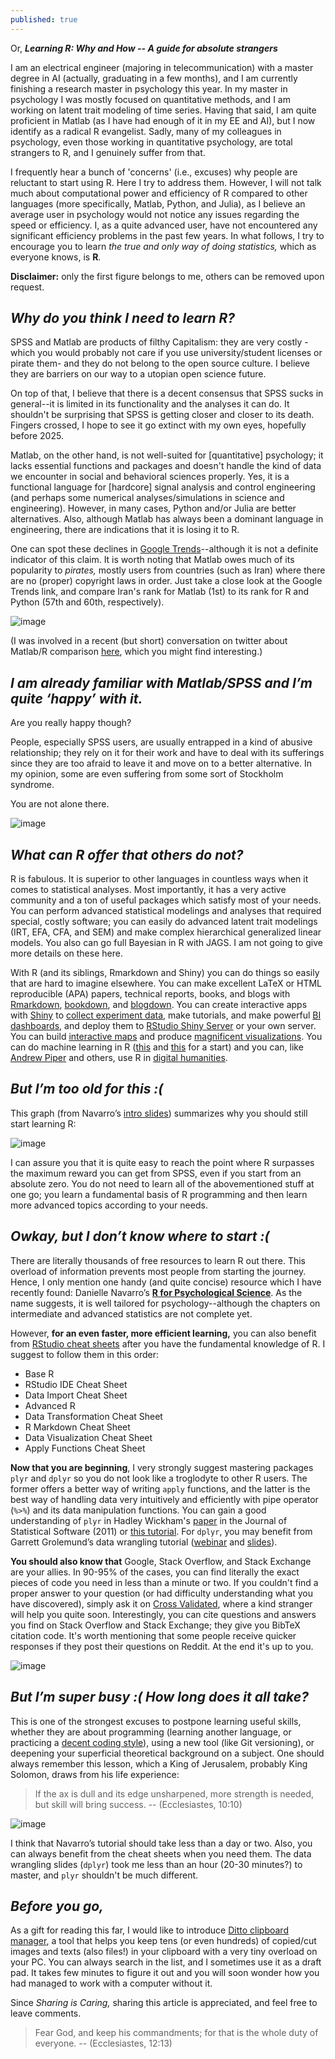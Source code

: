 ```yaml
---
published: true
---
```

Or, **_Learning R: Why and How -- A guide for absolute strangers_**

I am an electrical engineer (majoring in telecommunication) with a master degree in AI (actually, graduating in a few months), and I am currently finishing a research master in psychology this year. In my master in psychology I was mostly focused on quantitative methods, and I am working on latent trait modeling of time series. Having that said, I am quite proficient in Matlab (as I have had enough of it in my EE and AI), but I now identify as a radical R evangelist. Sadly, many of my colleagues in psychology, even those working in quantitative psychology, are total strangers to R, and I genuinely suffer from that.

I frequently hear a bunch of 'concerns' (i.e., excuses) why people are reluctant to start using R.  Here I try to address them. However, I will not talk much about computational power and efficiency of R compared to other languages (more specifically, Matlab, Python, and Julia), as I believe an average user in psychology would not notice any issues regarding the speed or efficiency. I, as a quite advanced user, have not encountered any significant efficiency problems in the past few years. In what follows, I try to encourage you to learn _the true and only way of doing statistics,_ which as everyone knows, is **R**.

**Disclaimer:** only the first figure belongs to me, others can be removed upon request.

## _Why do you think I need to learn R?_ 

SPSS and Matlab are products of filthy Capitalism: they are very costly -which you would probably not care if you use university/student licenses or pirate them- and they do not belong to the open source culture. I believe they are barriers on our way to a utopian open science future.

On top of that, I believe that there is a decent consensus that SPSS sucks in general--it is limited in its functionality and the analyses it can do. It shouldn't be surprising that SPSS is getting closer and closer to its death. Fingers crossed, I hope to see it go extinct with my own eyes, hopefully before 2025.

Matlab, on the other hand, is not well-suited for [quantitative] psychology; it lacks essential functions and packages and doesn't handle the kind of data we encounter in social and behavioral sciences properly. Yes, it is a functional language for [hardcore] signal analysis and control engineering (and perhaps some numerical analyses/simulations in science and engineering). However, in many cases, Python and/or Julia are better alternatives. Also, although Matlab has always been a dominant language in engineering, there are indications that it is losing it to R.

One can spot these declines in [Google Trends](https://trends.google.com/trends/explore/TIMESERIES/1554296400?hl=en-US&tz=-120&date=all&q=%2Fm%2F053_x,%2Fm%2F018fh1,%2Fm%2F0212jm&sni=3)--although it is not a definite indicator of this claim. It is worth noting that Matlab owes much of its popularity to _pirates,_ mostly users from countries (such as Iran) where there are no (proper) copyright laws in order. Just take a close look at the Google Trends link, and compare Iran's rank for Matlab (1st) to its rank for R and Python (57th and 60th, respectively).

![image](https://user-images.githubusercontent.com/8527082/55494090-6be87880-563a-11e9-8c09-830e7a8d0ce3.png)

(I was involved in a recent (but short) conversation on twitter about Matlab/R comparison [here](https://twitter.com/_psyguy/status/1113395619287175168), which you might find interesting.)


## _I am already familiar with Matlab/SPSS and I’m quite ‘happy’ with it._

Are you really happy though?

People, especially SPSS users, are usually entrapped in a kind of abusive relationship; they rely on it for their work and have to deal with its sufferings since they are too afraid to leave it and move on to a better alternative. In my opinion, some are even suffering from some sort of Stockholm syndrome.

You are not alone there.

![image](https://user-images.githubusercontent.com/8527082/55495028-507e6d00-563c-11e9-9169-c02553fb4c5c.png)

## _What can R offer that others do not?_

R is fabulous. It is superior to other languages in countless ways when it comes to statistical analyses. Most importantly, it has a very active community and a ton of useful packages which satisfy most of your needs. You can perform advanced statistical modelings and analyses that required special, costly software; you can easily do advanced latent trait modelings (IRT, EFA, CFA, and SEM) and make complex hierarchical generalized linear models. You also can go full Bayesian in R with JAGS. I am not going to give more details on these here.

With R (and its siblings, Rmarkdown and Shiny) you can do things so easily that are hard to imagine elsewhere. You can make excellent LaTeX or HTML reproducible (APA) papers, technical reports, books, and blogs with [Rmarkdown](https://bookdown.org/yihui/rmarkdown/), [bookdown](https://bookdown.org/yihui/bookdown/), and [blogdown](https://bookdown.org/yihui/blogdown/). You can create interactive apps with [Shiny](https://shiny.rstudio.com/gallery/) to [collect experiment data](https://psyr.org/shiny.html), make tutorials, and make powerful [BI dashboards](https://rviews.rstudio.com/2017/09/20/dashboards-with-r-and-databases/), and deploy them to [RStudio Shiny Server](https://www.shinyapps.io) or your own server. You can build [interactive maps](http://rmaps.github.io/) and produce [magnificent visualizations](https://www.r-graph-gallery.com/). You can do machine learning in R ([this](https://lgatto.github.io/IntroMachineLearningWithR/) and [this](https://www.datacamp.com/community/tutorials/machine-learning-in-r) for a start) and you can, like [Andrew Piper](https://twitter.com/_akpiper) and others, use R in [digital humanities](https://humanitiesdata.org/).


## _But I’m too old for this :(_

This graph (from Navarro’s [intro slides](https://psyr.org/misc/overview.pdf)) summarizes why you should still start learning R:

![image](https://user-images.githubusercontent.com/8527082/55494231-a94d0600-563a-11e9-816d-2bbfd6cab64f.png)
 
I can assure you that it is quite easy to reach the point where R surpasses the maximum reward you can get from SPSS, even if you start from an absolute zero. You do not need to learn all of the abovementioned stuff at one go; you learn a fundamental basis of R programming and then learn more advanced topics according to your needs.

## _Owkay, but I don’t know where to start :(_

There are literally thousands of free resources to learn R out there. This overload of information prevents most people from starting the journey. Hence, I only mention one handy (and quite concise) resource which I have recently found: Danielle Navarro’s [**R for Psychological Science**](https://psyr.org/). As the name suggests, it is well tailored for psychology--although the chapters on intermediate and advanced statistics are not complete yet.

However, **for an even faster, more efficient learning,** you can also benefit from [RStudio cheat sheets](https://www.rstudio.com/resources/cheatsheets/) after you have the fundamental knowledge of R. I suggest to follow them in this order:
-    Base R
-    RStudio IDE Cheat Sheet
-    Data Import Cheat Sheet
-    Advanced R
-    Data Transformation Cheat Sheet
-    R Markdown Cheat Sheet
-    Data Visualization Cheat Sheet
-    Apply Functions Cheat Sheet 

**Now that you are beginning**, I very strongly suggest mastering packages `plyr` and `dplyr` so you do not look like a troglodyte to other R users. The former offers a better way of writing `apply` functions, and the latter is the best way of handling data very intuitively and efficiently with pipe operator (`%>%`) and its data manipulation functions. You can gain a good understanding of `plyr` in Hadley Wickham's [paper](https://www.jstatsoft.org/index.php/jss/article/view/v040i01/v40i01.pdf) in the Journal of Statistical Software (2011) or [this tutorial](https://seananderson.ca/2013/12/01/plyr/). For `dplyr`, you may benefit from Garrett Grolemund’s data wrangling tutorial ([webinar](https://www.rstudio.com/resources/webinars/data-wrangling-with-r-and-rstudio/) and [slides](https://github.com/rstudio/webinars/blob/master/05-Data-Wrangling-with-R-and-RStudio/wrangling-webinar.pdf)). 


**You should also know that** Google, Stack Overflow, and Stack Exchange are your allies. In 90-95% of the cases, you can find literally the exact pieces of code you need in less than a minute or two. If you couldn't find a proper answer to your question (or had difficulty understanding what you have discovered), simply ask it on [Cross Validated](https://stats.stackexchange.com), where a kind stranger will help you quite soon. Interestingly, you can cite questions and answers you find on Stack Overflow and Stack Exchange; they give you BibTeX citation code. It's worth mentioning that some people receive quicker responses if they post their questions on Reddit. At the end it's up to you.

![image](https://user-images.githubusercontent.com/8527082/55495100-760b7680-563c-11e9-8f3d-e04e10c1c6c3.png)

## _But I’m super busy :( How long does it all take?_

This is one of the strongest excuses to postpone learning useful skills, whether they are about programming (learning another language, or practicing a [decent coding style](https://google.github.io/styleguide/Rguide.xml)), using a new tool (like Git versioning), or deepening your superficial theoretical background on a subject. One should always remember this lesson, which a King of Jerusalem, probably King Solomon, draws from his life experience:

>If the ax is dull and its edge unsharpened, more strength is needed, but skill will bring success.
-- (Ecclesiastes, 10:10)

![image](https://user-images.githubusercontent.com/8527082/55495515-5a54a000-563d-11e9-9486-3c321ddbeb02.png)

I think that Navarro’s tutorial should take less than a day or two. Also, you can always benefit from the cheat sheets when you need them. The data wrangling slides (`dplyr`) took me less than an hour (20-30 minutes?) to master, and `plyr` shouldn't be much different.

## _Before you go,_

As a gift for reading this far, I would like to introduce [Ditto clipboard manager](https://ditto-cp.sourceforge.io/), a tool that helps you keep tens (or even hundreds) of copied/cut images and texts (also files!) in your clipboard with a very tiny overload on your PC. You can always search in the list, and I sometimes use it as a draft pad. It takes few minutes to figure it out and you will soon wonder how you had managed to work with a computer without it.

Since _Sharing is Caring,_ sharing this article is appreciated, and feel free to leave comments.

> Fear God, and keep his commandments; for that is the whole duty of everyone.
-- (Ecclesiastes, 12:13)
